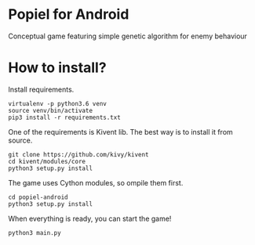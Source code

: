 # Popiel for Android
Conceptual game featuring simple genetic algorithm for enemy behaviour

# How to install?

Install requirements.
```
virtualenv -p python3.6 venv
source venv/bin/activate
pip3 install -r requirements.txt
```
One of the requirements is Kivent lib. The best way is to install it from source.
```
git clone https://github.com/kivy/kivent
cd kivent/modules/core
python3 setup.py install
```
The game uses Cython modules, so ompile them first.
```
cd popiel-android
python3 setup.py install
```
When everything is ready, you can start the game!
```
python3 main.py
```

